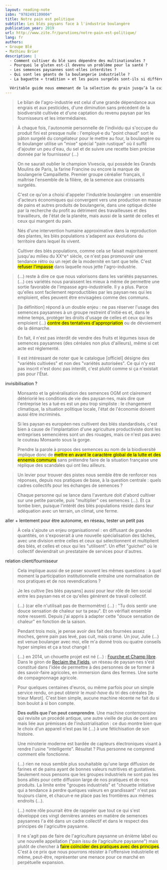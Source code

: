 ```yaml
---
layout: reading-note
isbn: "9782491109004"
title: Notre pain est politique
subtitle: Les blés paysans face à l'industrie boulangère
publication_year: 2019
url: http://www.zite.fr/parutions/notre-pain-est-politique/
lang: fr
authors:
- Groupe Blé
- Mathieu Brier
description: |
  - Comment cultiver du blé sans dépendre des multinationales ?
  - Pourquoi le gluten est-il devenu un problème pour la santé ?
  - Les semences paysannes sont-elles interdites ?
  - Qui sont les géants de la boulangerie industrielle ?
  - La baguette « tradition » et les pains surgelés sont-ils si différents ?

  Véritable guide nous emmenant de la sélection du grain jusqu’à la cuisson du pain, ce livre permet de comprendre l’impasse nutritionnelle, écologique et sociale de l’industrie boulangère. Et, à partir des blés paysans, de découvrir la force collective de celles et ceux qui font autrement.
---
```


> Le bilan de l'agro-industrie est celui d'une grande dépendance
aux engrais et aux pesticides, d'une diminution sans précédent de la
biodiversité cultivée et d'une captation du revenu paysan par les fournisseurs
et les intermédiaires.

> À chaque fois, l'autonomie personnelle de l'individu qui s'occupe du produit
fini est presque nulle : l'employé·e du "point chaud" sort le pâton surgelé
du congélateur pour le mettre au four, la boulangère ou le boulanger utilise
un "mixe" spécial "pain rustique" où il suffit d'ajouter un peu d'eau, du sel
et de suivre une recette bien précise donnée par le fournisseur (…)

> On ne saurait oublier le champion Vivescia, qui possède les Grands Moulins
de Paris, la farine Francine ou encore la marque de boulangerie Campaillette.
> Premier groupe céréalier français, il maîtrise l'ensemble de la filière,
de la semence aux croissants surgelés.

> C'est ce qu'on a choisi d'appeler l'industrie boulangère : un ensemble
d'acteurs économiques qui convergent vers une production en masse de pains
et autres produits de boulangerie, dans une optique dictée par la recherche du
profit au détriment des travailleuses et des travailleurs, de l'état de la
planète, mais aussi de la santé de celles et ceux qui mangent du pain.

> Nés d'une intervention humaine approximative dans la reproduction des plantes,
les blés populations s'adapent aux évolutions du territoire dans lequel ils vivent.

> Cultiver des blés populations, comme cela se faisait majoritairement
jusqu'au milieu du XX^e^ siècle, ce n'est pas promouvoir une tendance rétro
ou un rejet de la modernité en tant que telle.
> C'est <mark>refuser l'impasse</mark> dans laquelle nous jette l'agro-industrie.

> (…) reste à dire ce que nous valorisons dans les variétés paysannes.
> (…) ces variétés nous paraissent les mieux à même de permettre une sortie
favorable de l'impasse agro-industrielle. Il y a plus.
> Parce qu'elles sont facilement reproductibles par les paysan·nes qui les emploient,
elles peuvent être envisagées comme des communs.

> [la définition] répond à un double enjeu : ne pas réserver l'usage
des semences paysannes à un groupe restreint d'initié·es et, dans le même temps,
protéger les droits d'usage de celles et ceux qui les emploient (…)
<mark>contre des tentatives d'appropriation</mark> ou de dévoiement de la démarche.

> En fait, il n'est pas interdit de vendre des fruits et légumes issus de
semences paysannes (des céréales non plus d'ailleurs), même si cet acte est réglementé.

> Il est intéressant de noter que le catalogue [officiel] désigne des
"variétés cultivées" et non des "variétés autorisées".
> Ce qui n'y est pas inscrit n'est donc pas interdit, c'est plutôt comme si ça
n'existait pas pour l'État.

invisibilisation ?

> Monsanto et la généralisation des semences OGM ont clairement détériorié
les conditions de vie des paysan·nes, mais dire que l'entreprise les a tué·es
est un peu trop simpliste : le changement climatique, la situation politique
locale, l'état de l'économie doivent aussi être incriminés.

> Si les paysan·es européen·nes cultivent des blés standardisés, c'est bien
à cause de l'implantation d'une agriculture productiviste dont les entreprises
semencières sont un des rouages, mais ce n'est pas avec le couteau Monsanto
sous la gorge.
>
> Prendre la parole à propos des semences au nom de la biodiversité implique
donc de <mark>mettre en avant le caractère global de la lutte et des ennemis
communs</mark> sans prétendre faire de la situation française une réplique des
scandales qui ont lieu ailleurs.

> Un levier pour trouver des pistes nous semble être de renforcer nos réponses,
depuis nos pratiques de base, à la question centrale : quels cadres collectifs
pour les échanges de semences ?

> Chaque personne qui se lance dans l'aventure doit d'abord cultiver sur une
petite parcelle, puis "multiplier" ces semences (…). Et ça tombe bien, puisque
l'intérêt des blés populations réside dans leur adéquation avec un terrain,
un climat, une ferme.

aller + lentement pour être autonome, en réseau, tester un petit pas

> À cela s'ajoute un enjeu organisationnel : en diffusant de grandes quantités,
on s'exposerait à une nouvelle spécialisation des tâches, avec une division entre
celles et ceux qui sélectionnent et multiplient des blés, et celles et ceux
qui les "utilisent". Un effet "guichet" où le collectif deviendrait un prestataire
de services pour d'autres.

relation client/fournisseur

> Cela implique aussi de se poser souvent les mêmes questions : à quel moment
la participation institutionnelle entraîne une normalisation de nos pratiques
et de nos revendications ?

> Je les cultive [les blés paysans] aussi pour leur rôle de lien social
entre les paysan·nes et ce qu'elles génèrent de travail collectif.

> (…) (car elle n'utilisait pas de thermomètre) (…) : "Tu dois sentir une douce
sensation de chaleur sur ta peau". Et on vérifiait ensemble notre ressenti.
> Depuis j'ai appris à adapter cette "douce sensation de chaleur" en fonction
de la saison.

> Pendant trois mois, je pense avoir des fait des fournées assez moches,
genre pain pas levé, pas cuit, mais cramé. Un jour, Julie (…) est venue
boulanger avec moi, elle m'a donné trois ou quatre conseils hyper simples
et ça a tout changé !

> (…) en 2014, un chouette projet est né (…) : [Fourche et Champ libre](https://juralib.noblogs.org/2014/12/26/fourche-et-champ-libre-reseau-de-compagnonnage-agricole/).
Dans le giron de [Reclaim the Fields](https://reclaimthefields.org/),
un réseau de paysan·nes s'est constitué dans l'idée de permettre à des personnes
de se former à des savoir-faire agricoles, en immersion dans des fermes.
Une sorte de compagnonnage agricole.

> Pour quelques centaines d'euros, ou même parfois pour un simple service rendu,
on peut obtenir le _must-have_ du tri des céréales [le trieur Marot].
> C'est bien simple, aucune machine récente ne fait du si bon boulot à si bon compte.

> **Des outils que l'on peut comprendre**.
> Une machine contemporaine qui revisite un procédé antique, une autre vieille
de plus de cent ans mais liée aux prémisses de l'industrialisation :
ce duo montre bien que le choix d'un appareil n'est pas lié (…) à une fétichisation
de son histoire.
>
> Une minoterie moderne est bardée de capteurs électroniques visant à rendre
l'usine "intelligente". Résultat ? Plus personne ne comprend comment elle fonctionne.

> (…) rien ne nous semble plus souhaitable qu'une large diffusion de farines
et de pains ayant de bonnes valeurs nutritives et gustatives.
> Seulement nous pensons que les groupes industriels ne sont pas les bons
alliés pour cette diffusion large de nos pratiques et de nos produits.
> La limite entre "groupes industriels" et "chouette initiative qui a tendance
à perdre quelques valeurs en grandissant" n'est pas toujours claire, et
chacun·e ne place pas les frontières aux mêmes endroits (…).

> (…) notre rôle pourrait être de rappeler que tout ce qui s'est développé
ces vingt dernières années en matière de semences paysannes l'a été dans un cadre
collectif et dans le respect des principes de l'agricultre paysanne.

> Il ne s'agit pas de faire de l'agriculture paysanne un énième label ou une
nouvelle appellation ("pain issu de l'agriculture paysanne") mais plutôt
de chercher à <mark>faire coïncider des pratiques avec des principes</mark>.
> C'est à ce prix que nous pourrons résister à l'offensive industrielle et même,
peut-être, représenter une menace pour ce marché en perpétuelle expansion.
